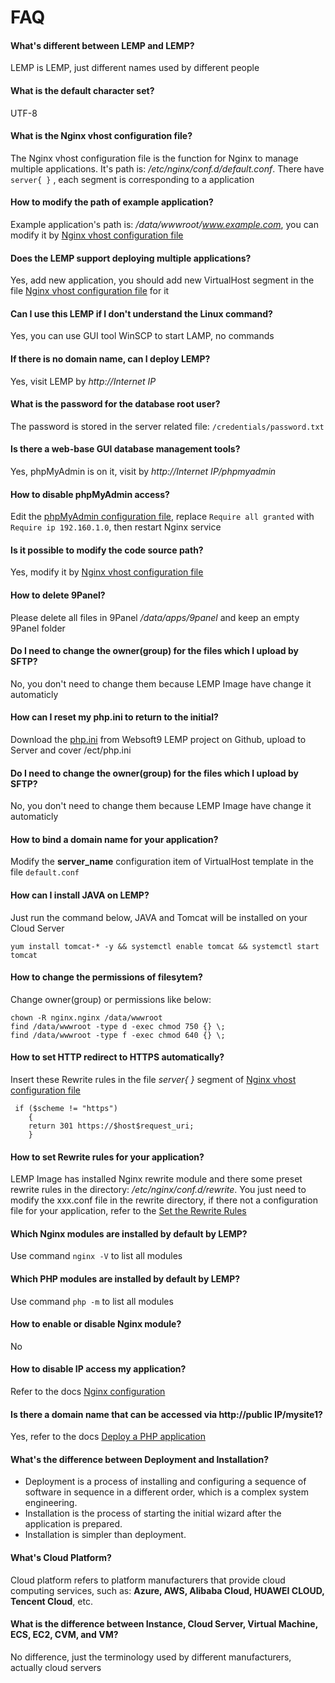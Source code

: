 # FAQ

#### What's different between LEMP and LEMP?
LEMP is LEMP, just different names used by different people

#### What is the default character set?
UTF-8

#### What is the Nginx vhost configuration file?
The Nginx vhost configuration file is the function for Nginx to manage multiple applications. It's path is: */etc/nginx/conf.d/default.conf*.
There have `server{ }` , each segment is corresponding to a application

#### How to modify the path of example application?

Example application's path is: */data/wwwroot/www.example.com*, you can modify it by [Nginx vhost configuration file](/stack-components.md#nginx)

#### Does the LEMP support deploying multiple applications?

Yes, add new application, you should add new VirtualHost segment in the file [Nginx vhost configuration file](/stack-components.md#nginx) for it

#### Can I use this LEMP if I don't understand the Linux command?
Yes, you can use GUI tool WinSCP to start LAMP, no commands

#### If there is no domain name, can I deploy LEMP?

Yes, visit LEMP by *http://Internet IP*

#### What is the password for the database root user?

The password is stored in the server related file: `/credentials/password.txt`

#### Is there a web-base GUI database management tools?

Yes, phpMyAdmin is on it, visit by *http://Internet IP/phpmyadmin*

#### How to disable phpMyAdmin access?

Edit the  [phpMyAdmin configuration file](/stack-components.md#phpmyadmin), replace `Require all granted` with `Require ip 192.160.1.0`, then restart Nginx service

#### Is it possible to modify the code source path?

Yes, modify it by [Nginx vhost configuration file](/stack-components.md#nginx)

#### How to delete 9Panel?

Please delete all files in 9Panel */data/apps/9panel* and keep an empty 9Panel folder

#### Do I need to change the owner(group) for the files which I upload by SFTP?

No, you don't need to change them because LEMP Image have change it automaticly

#### How can I reset my php.ini to return to the initial?
Download the [php.ini](https://github.com/Websoft9/ansible-lamp/blob/master/roles/php/templates/php.ini) from Websoft9 LEMP project on Github, upload to Server and cover /ect/php.ini

#### Do I need to change the owner(group) for the files which I upload by SFTP?
No, you don't need to change them because LEMP Image have change it automaticly

#### How to bind a domain name for your application?
Modify the **server_name** configuration item of VirtualHost template in the file `default.conf`

#### How can I install JAVA on LEMP?
Just run the command below, JAVA and Tomcat will be installed on your Cloud Server
```shell
yum install tomcat-* -y && systemctl enable tomcat && systemctl start tomcat
```

#### How to change the permissions of filesytem?

Change owner(group) or permissions like below:

```shell
chown -R nginx.nginx /data/wwwroot
find /data/wwwroot -type d -exec chmod 750 {} \;
find /data/wwwroot -type f -exec chmod 640 {} \;
```

#### How to set HTTP redirect to HTTPS automatically?

Insert these Rewrite rules in the file *server{ }* segment of [Nginx vhost configuration file](/stack-components.md#nginx)
```
 if ($scheme != "https") 
    {
    return 301 https://$host$request_uri;
    }
```
#### How to set Rewrite rules for your application?
LEMP Image has installed Nginx rewrite module and there some preset rewrite rules in the directory: */etc/nginx/conf.d/rewrite*. You just need to modify the xxx.conf file in the rewrite directory, if there not a configuration file for your application, refer to the [Set the Rewrite Rules](/solution-more.md#use-rewrite)

#### Which Nginx modules are installed by default by LEMP?

Use command `nginx -V` to list all modules

#### Which PHP modules are installed by default by LEMP?

Use command `php -m` to list all modules

#### How to enable or disable Nginx module?

No

#### How to disable IP access my application?

Refer to the docs [Nginx configuration](https://support.websoft9.com/docs/linux/webs-nginx.html#disable-ip-access)

#### Is there a domain name that can be accessed via http://public IP/mysite1?

Yes, refer to the docs [Deploy a PHP application](/lamp/solution-deployment.html#deploy-second-application)

#### What's the difference between Deployment and Installation?

- Deployment is a process of installing and configuring a sequence of software in sequence in a different order, which is a complex system engineering.  
- Installation is the process of starting the initial wizard after the application is prepared.  
- Installation is simpler than deployment. 

#### What's Cloud Platform?

Cloud platform refers to platform manufacturers that provide cloud computing services, such as: **Azure, AWS, Alibaba Cloud, HUAWEI CLOUD, Tencent Cloud**, etc.

#### What is the difference between Instance, Cloud Server, Virtual Machine, ECS, EC2, CVM, and VM?

No difference, just the terminology used by different manufacturers, actually cloud servers